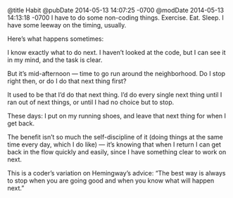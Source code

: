 @title Habit
@pubDate 2014-05-13 14:07:25 -0700
@modDate 2014-05-13 14:13:18 -0700
I have to do some non-coding things. Exercise. Eat. Sleep. I have some leeway on the timing, usually.

Here’s what happens sometimes:

I know exactly what to do next. I haven’t looked at the code, but I can see it in my mind, and the task is clear.

But it’s mid-afternoon — time to go run around the neighborhood. Do I stop right then, or do I do that next thing first?

It used to be that I’d do that next thing. I’d do every single next thing until I ran out of next things, or until I had no choice but to stop.

These days: I put on my running shoes, and leave that next thing for when I get back.

The benefit isn’t so much the self-discipline of it (doing things at the same time every day, which I do like) — it’s knowing that when I return I can get back in the flow quickly and easily, since I have something clear to work on next.

This is a coder’s variation on Hemingway’s advice: “The best way is always to stop when you are going good and when you know what will happen next.”
